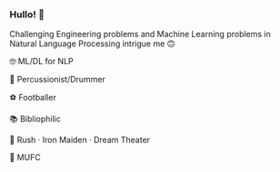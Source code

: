 ### Hullo! 👋

Challenging Engineering problems and Machine Learning problems in Natural Language Processing intrigue me 🙃

🤓  ML/DL for NLP

🥁  Percussionist/Drummer

⚽️  Footballer

📚  Bibliophilic

🤘  Rush · Iron Maiden · Dream Theater

🔱  MUFC

<!--
**VarunNatraaj/VarunNatraaj** is a ✨ _special_ ✨ repository because its `README.md` (this file) appears on your GitHub profile.

Here are some ideas to get you started:

- 🔭 I’m currently working on ...
- 🌱 I’m currently learning ...
- 👯 I’m looking to collaborate on ...
- 🤔 I’m looking for help with ...
- 💬 Ask me about ...
- 📫 How to reach me: ...
- 😄 Pronouns: ...
- ⚡ Fun fact: ...
-->
